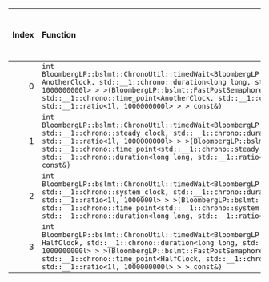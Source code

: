 |   Index | Function                                                                                                                                                                                                                                                                                                                                                                                  |   Difference in number of lines |   Function size difference in bytes | Disassembly                                                |   Number of lines in `assume` build |   Number of bytes in `assume` build |   Number of lines in `none` build |   Number of bytes in `none` build |
|--------:|:------------------------------------------------------------------------------------------------------------------------------------------------------------------------------------------------------------------------------------------------------------------------------------------------------------------------------------------------------------------------------------------|--------------------------------:|------------------------------------:|:-----------------------------------------------------------|------------------------------------:|------------------------------------:|----------------------------------:|----------------------------------:|
|       0 | `int BloombergLP::bslmt::ChronoUtil::timedWait<BloombergLP::bslmt::FastPostSemaphore, AnotherClock, std::__1::chrono::duration<long long, std::__1::ratio<1l, 1000000000l> > >(BloombergLP::bslmt::FastPostSemaphore*, std::__1::chrono::time_point<AnotherClock, std::__1::chrono::duration<long long, std::__1::ratio<1l, 1000000000l> > > const&)`                                     |                              -8 |                                 -32 | [Assumed](0.assume.s), [Ignored](0.none.s), [Diff](0.diff) |                                 384 |                             4225104 |                               416 |                           4225200 |
|       1 | `int BloombergLP::bslmt::ChronoUtil::timedWait<BloombergLP::bslmt::FastPostSemaphore, std::__1::chrono::steady_clock, std::__1::chrono::duration<long long, std::__1::ratio<1l, 1000000000l> > >(BloombergLP::bslmt::FastPostSemaphore*, std::__1::chrono::time_point<std::__1::chrono::steady_clock, std::__1::chrono::duration<long long, std::__1::ratio<1l, 1000000000l> > > const&)` |                              -8 |                                 -32 | [Assumed](1.assume.s), [Ignored](1.none.s), [Diff](1.diff) |                                 592 |                             4224128 |                               624 |                           4224160 |
|       2 | `int BloombergLP::bslmt::ChronoUtil::timedWait<BloombergLP::bslmt::FastPostSemaphore, std::__1::chrono::system_clock, std::__1::chrono::duration<long long, std::__1::ratio<1l, 1000000l> > >(BloombergLP::bslmt::FastPostSemaphore*, std::__1::chrono::time_point<std::__1::chrono::system_clock, std::__1::chrono::duration<long long, std::__1::ratio<1l, 1000000l> > > const&)`       |                              -8 |                                 -32 | [Assumed](2.assume.s), [Ignored](2.none.s), [Diff](2.diff) |                                 608 |                             4223520 |                               640 |                           4223520 |
|       3 | `int BloombergLP::bslmt::ChronoUtil::timedWait<BloombergLP::bslmt::FastPostSemaphore, HalfClock, std::__1::chrono::duration<long long, std::__1::ratio<1l, 1000000000l> > >(BloombergLP::bslmt::FastPostSemaphore*, std::__1::chrono::time_point<HalfClock, std::__1::chrono::duration<long long, std::__1::ratio<1l, 1000000000l> > > const&)`                                           |                              -9 |                                 -32 | [Assumed](3.assume.s), [Ignored](3.none.s), [Diff](3.diff) |                                 384 |                             4224720 |                               416 |                           4224784 |